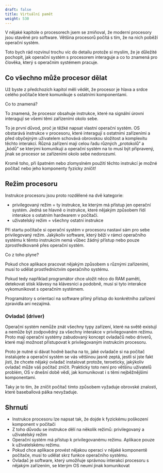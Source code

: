 ```yaml
---
draft: false
title: Virtuální pamět
weight: 530
---
```


V nějaké kapitole o procesorech jsem se zmiňoval, že moderní procesory jsou stavěné pro software. Většina procesorů počítá s tím, že na nich poběží operační systém.

Toto bych rád rozvinul trochu víc do detailu protože si myslím, že je důležité pochopit, jak operační systém s procesorem interaguje a co to znamená pro člověka, který s operačním systémem pracuje.

## Co všechno může procesor dělat

Už byste z předchozích kapitol měli vědět, že procesor je hlava a srdce celého počítače které komunikuje s ostatními komponentami.

Co to znamená?

To znamená, že procesor obsahuje instrukce, které na signální úrovni interagují se všemi těmi zařízeními okolo sebe.

To je první důvod, proč je těžké napsat vlastní operační systém. OS obstarává instrukce v procesoru, které interagují s ostatními zařízeními a před obyčejným uživatelem schovává obrovskou složitost a komplexitu těchto interakcí. Různá zařízení mají celou řadu různých „protokolů“ a „kódů“ se kterými komunikují a operační systém na to musí být připravený, jinak se procesor se zařízeními okolo sebe nedorozumí.

Kromě toho, při špatném nebo zlomyslném použití těchto instrukcí je možné počítač nebo jeho komponenty fyzicky zničit!

## Režim procesoru

Instrukce procesoru jsou proto rozdělené na dvě kategorie:

- privilegovaný režim = ty instrukce, ke kterým má přístup jen operační systém. Jedná se hlavně o instrukce, které nějakým způsobem řídí interakce s ostatním hardwarem v počítači.
- uživatelský režim = všechny ostatní instrukce

Při startu počítače si operační systém v procesoru nastaví sám pro sebe privilegovaný režim. Jakýkoliv software, který běží v rámci operačního systému k těmto instrukcím nemá vůbec žádný přístup nebo pouze zprostředkovaně přes operační systém.

Co z toho plyne?

Pokud chce aplikace pracovat nějakým způsobem s různými zařízeními, musí to udělat prostřednictvím operačního systému.

Pokud tedy například programátor chce uložit něco do RAM paměti, detekovat stisk klávesy na klávesnici a podobně, musí si tyto interakce vykomunikovat s operačním systémem.

<div class="note1">

Programátory s orientací na software přímý přístup do konkrétního zařízení zpravidla ani nezajímá.

</div>

### Ovladač (driver)

Operační systém nemůže znát všechny typy zařízení, které na světě existují a nemůže být zodpovědný za všechny interakce v privilegovaném režimu. Proto mají operační systémy zabudovaný koncept ovladačů nebo driverů, které mají možnost přistupovat k privilegovaným instrukcím procesoru.

Proto je nutné si dávat hodně bacha na to, jaké ovladače si na počítač instalujete a operační systém se vás většinou jasně zeptá, jestli si jste fakt jisti, že chcete nějaký ovladač instalovat protože, teroeticky, jakýkoliv ovladač může váš počítač zničit. Prakticky toto není pro většinu uživatelů problém, OS v dnešní době vědí, jak komunikovat i s těmi nejběžnějšími komponentami.

Taky je to tím, že zníčit počítač tímto způsobem vyžaduje obrovské znalosti, které baseballová pálka nevyžaduje.

## Shrnutí

- Instrukce procesoru lze napsat tak, že dojde k fyzickému poškození komponent v počítači
- Z toho důvodu se instrukce dělí na několik režimů: privilegovaný a uživatelský režim
- Operační systém má přístup k privilegovanému režimu. Aplikace pouze k uživatelskému režimu.
- Pokud chce aplikace provést nějakou operaci v nějaké komponentě počítače, musí to udělat skrz funkce operačního systému.
- Ovladač je software, který umožňuje správnou interakci procesoru s nějakým zařízením, se kterým OS neumí jinak komunikovat